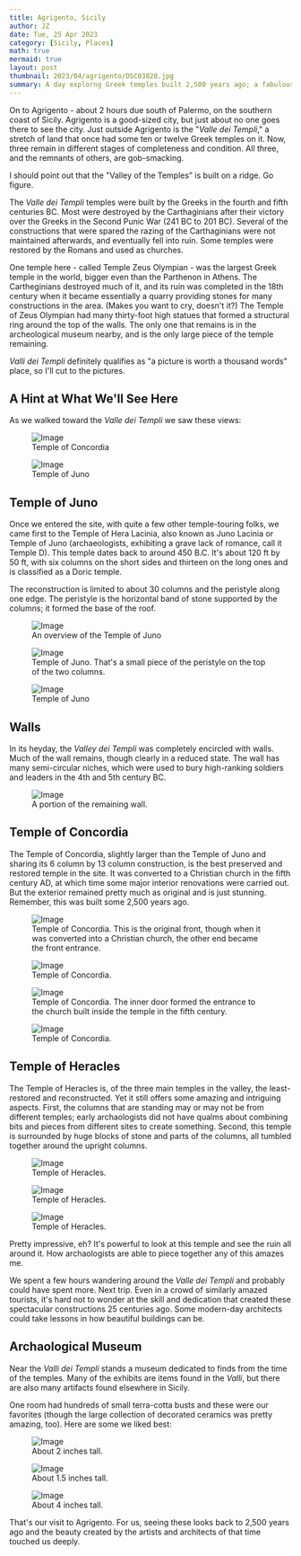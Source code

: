 ```yaml
---
title: Agrigento, Sicily
author: JZ
date: Tue, 25 Apr 2023
category: [Sicily, Places]
math: true
mermaid: true
layout: post
thumbnail: 2023/04/agrigento/DSC03828.jpg
summary: A day explorng Greek temples built 2,500 years ago; a fabulous trip into the past.
---
```

On to Agrigento - about 2 hours due south of Palermo, on the southern coast of Sicily. Agrigento is a good-sized city, but just about no one goes there to see the city. Just outside Agrigento is the "<em>Valle dei Templi</em>," a stretch of land that once had some ten or twelve Greek temples on it. Now, three remain in different stages of completeness and condition. All three, and the remnants of others, are gob-smacking.

I should point out that the "Valley of the Temples" is built on a ridge. Go figure.

The <em>Valle dei Templi</em> temples were built by the Greeks in the fourth and fifth centuries BC. Most were destroyed by the Carthaginians after their victory over the Greeks in the Second Punic War (241 BC to 201 BC). Several of the constructions that were spared the razing of the Carthaginians were not maintained afterwards, and eventually fell into ruin. Some temples were restored by the Romans and used as churches.

One temple here - called Temple Zeus Olympian - was the largest Greek temple in the world, bigger even than the Parthenon in Athens. The Cartheginians destroyed much of it, and its ruin was completed in the 18th century when it became essentially a quarry providing stones for many constructions in the area. (Makes you want to cry, doesn't it?) The Temple of Zeus Olympian had many thirty-foot high statues that formed a structural ring around the top of the walls. The only one that remains is in the archeological museum nearby, and is the only large piece of the temple remaining.

<EM>Valli dei Templi</em> definitely qualifies as "a picture is worth a thousand words" place, so I'll cut to the pictures.

<h2>A Hint at What We'll See Here</h2>
As we walked toward the <em>Valle dei Templi</em> we saw these views:
<figure class = "landscape ">
	<img src="{{"/assets/images/2023/04/agrigento/DSC03809.jpg" | prepend: site.baseurl  }}" alt="Image" />
	<figcaption>Temple of Concordia</figcaption>
</figure>

<figure class = "landscape ">
	<img src="{{"/assets/images/2023/04/agrigento/DSC03810.jpg" | prepend: site.baseurl  }}" alt="Image" />
	<figcaption>Temple of Juno</figcaption>
</figure>


<h2>Temple of Juno</h2>
Once we entered the site, with quite a few other temple-touring folks, we came first to the Temple of Hera Lacinia, also known as Juno Lacinia or Temple of Juno (archaeologists, exhibiting a grave lack of romance, call it Temple D). This temple dates back to around 450 B.C.  It's about 120 ft by 50 ft, with six columns on the short sides and thirteen on the long ones and is classified as a Doric temple.

The reconstruction is limited to about 30 columns and the peristyle along one edge. The peristyle is the horizontal band of stone supported by the columns; it formed the base of the roof. 

<figure class = "landscape ">
	<img src="{{"/assets/images/2023/04/agrigento/DSC03821.jpg" | prepend: site.baseurl  }}" alt="Image" />
	<figcaption>An overview of the Temple of Juno</figcaption>
</figure>

<figure class = "portrait ">
	<img src="{{"/assets/images/2023/04/agrigento/DSC03824.jpg" | prepend: site.baseurl  }}" alt="Image" />
	<figcaption>Temple of Juno. That's a small piece of the peristyle on the top of the two columns.</figcaption>
</figure>

<figure class = "landscape ">
	<img src="{{"/assets/images/2023/04/agrigento/DSC03828.jpg" | prepend: site.baseurl  }}" alt="Image" />
	<figcaption>Temple of Juno</figcaption>
</figure>

<h2>Walls</h2>
In its heyday, the <em>Valley dei Templi</em> was completely encircled with walls. Much of the wall remains, though clearly in a reduced state. The wall has many semi-circular niches, which were used to bury high-ranking soldiers and leaders in the 4th and 5th century BC.

<figure class = "landscape ">
	<img src="{{"/assets/images/2023/04/agrigento/DSC03842.jpg" | prepend: site.baseurl  }}" alt="Image" />
	<figcaption>A portion of the remaining wall.</figcaption>
</figure>

<H2>Temple of Concordia</h2>
The Temple of Concordia, slightly larger than the Temple of Juno and sharing its 6 column by 13 column construction, is the best preserved and restored temple in the site. It was converted to a Christian church in the fifth century AD, at which time some major interior renovations were carried out. But the exterior remained pretty much as original and is just stunning. Remember, this was built some 2,500 years ago.

<figure class = "landscape ">
	<img src="{{"/assets/images/2023/04/agrigento/DSC03846.jpg" | prepend: site.baseurl  }}" alt="Image" />
	<figcaption>Temple of Concordia. This is the original front, though when it was converted into a Christian church, the other end became the front entrance.</figcaption>
</figure>

<figure class = "landscape ">
	<img src="{{"/assets/images/2023/04/agrigento/DSC03848.jpg" | prepend: site.baseurl  }}" alt="Image" />
	<figcaption>Temple of Concordia.</figcaption>
</figure>

<figure class = "landscape ">
	<img src="{{"/assets/images/2023/04/agrigento/DSC03855.jpg" | prepend: site.baseurl  }}" alt="Image" />
	<figcaption>Temple of Concordia. The inner door formed the entrance to the church built inside the temple in the fifth century.</figcaption>
</figure>


<figure class = "landscape ">
	<img src="{{"/assets/images/2023/04/agrigento/DSC03857.jpg" | prepend: site.baseurl  }}" alt="Image" />
	<figcaption>Temple of Concordia.</figcaption>
</figure>

<h2>Temple of Heracles</h2>
The Temple of Heracles is, of the three main temples in the valley, the least-restored and reconstructed. Yet it still offers some amazing and intriguing aspects. First, the columns that are standing may or may not be from different temples; early archaologists did not have qualms about combining bits and pieces from different sites to create something. Second, this temple is surrounded by huge blocks of stone and parts of the columns, all tumbled together around the upright columns.


<figure class = "landscape ">
	<img src="{{"/assets/images/2023/04/agrigento/DSC03862.jpg" | prepend: site.baseurl  }}" alt="Image" />
	<figcaption>Temple of Heracles.</figcaption>
</figure>

<figure class = "landscape ">
	<img src="{{"/assets/images/2023/04/agrigento/DSC03865.jpg" | prepend: site.baseurl  }}" alt="Image" />
	<figcaption>Temple of Heracles.</figcaption>
</figure>

<figure class = "landscape ">
	<img src="{{"/assets/images/2023/04/agrigento/DSC03875.jpg" | prepend: site.baseurl  }}" alt="Image" />
	<figcaption>Temple of Heracles.</figcaption>
</figure>

Pretty impressive, eh? It's powerful to look at this temple and see the ruin all around it. How archaologists are able to piece together any of this amazes me.

We spent a few hours wandering around the <em>Valle dei Templi</em> and probably could have spent more. Next trip. Even in a crowd of similarly amazed tourists, it's hard not to wonder at the skill and dedication that created these spectacular constructions 25 centuries ago. Some modern-day architects could take lessons in how beautiful buildings can be.

<h2>Archaological Museum</h2>
Near the <em>Valli dei Templi</em> stands a museum dedicated to finds from the time of the temples. Many of the exhibits are items found in the  <em>Valli</em>, but there are also many artifacts found elsewhere in Sicily. 

One room had hundreds of small terra-cotta busts and these were our favorites (though the large collection of decorated ceramics was pretty amazing, too). Here are some we liked best:


<figure class = "landscape ">
	<img src="{{"/assets/images/2023/04/agrigento/DSC03882.jpg" | prepend: site.baseurl  }}" alt="Image" />
	<figcaption>About 2 inches tall.</figcaption>
</figure>


<figure class = "landscape ">
	<img src="{{"/assets/images/2023/04/agrigento/DSC03880.jpg" | prepend: site.baseurl  }}" alt="Image" />
	<figcaption>About 1.5 inches tall.</figcaption>
</figure>

<figure class = "landscape ">
	<img src="{{"/assets/images/2023/04/agrigento/DSC03885.jpg" | prepend: site.baseurl  }}" alt="Image" />
	<figcaption>About 4 inches tall.</figcaption>
</figure>

That's our visit to Agrigento. For us, seeing these looks back to 2,500 years ago and the beauty created by the artists and architects of that time touched us deeply. 